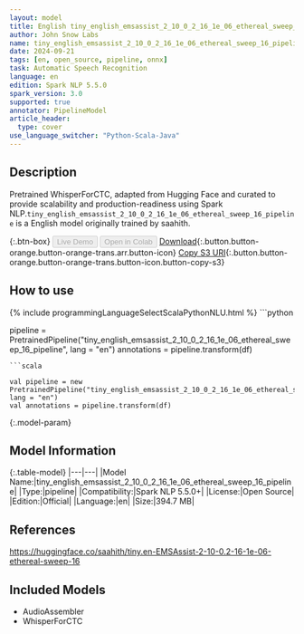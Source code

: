 ```yaml
---
layout: model
title: English tiny_english_emsassist_2_10_0_2_16_1e_06_ethereal_sweep_16_pipeline pipeline WhisperForCTC from saahith
author: John Snow Labs
name: tiny_english_emsassist_2_10_0_2_16_1e_06_ethereal_sweep_16_pipeline
date: 2024-09-21
tags: [en, open_source, pipeline, onnx]
task: Automatic Speech Recognition
language: en
edition: Spark NLP 5.5.0
spark_version: 3.0
supported: true
annotator: PipelineModel
article_header:
  type: cover
use_language_switcher: "Python-Scala-Java"
---
```


## Description

Pretrained WhisperForCTC, adapted from Hugging Face and curated to provide scalability and production-readiness using Spark NLP.`tiny_english_emsassist_2_10_0_2_16_1e_06_ethereal_sweep_16_pipeline` is a English model originally trained by saahith.

{:.btn-box}
<button class="button button-orange" disabled>Live Demo</button>
<button class="button button-orange" disabled>Open in Colab</button>
[Download](https://s3.amazonaws.com/auxdata.johnsnowlabs.com/public/models/tiny_english_emsassist_2_10_0_2_16_1e_06_ethereal_sweep_16_pipeline_en_5.5.0_3.0_1726908573334.zip){:.button.button-orange.button-orange-trans.arr.button-icon}
[Copy S3 URI](s3://auxdata.johnsnowlabs.com/public/models/tiny_english_emsassist_2_10_0_2_16_1e_06_ethereal_sweep_16_pipeline_en_5.5.0_3.0_1726908573334.zip){:.button.button-orange.button-orange-trans.button-icon.button-copy-s3}

## How to use



<div class="tabs-box" markdown="1">
{% include programmingLanguageSelectScalaPythonNLU.html %}
```python

pipeline = PretrainedPipeline("tiny_english_emsassist_2_10_0_2_16_1e_06_ethereal_sweep_16_pipeline", lang = "en")
annotations =  pipeline.transform(df)   

```
```scala

val pipeline = new PretrainedPipeline("tiny_english_emsassist_2_10_0_2_16_1e_06_ethereal_sweep_16_pipeline", lang = "en")
val annotations = pipeline.transform(df)

```
</div>

{:.model-param}
## Model Information

{:.table-model}
|---|---|
|Model Name:|tiny_english_emsassist_2_10_0_2_16_1e_06_ethereal_sweep_16_pipeline|
|Type:|pipeline|
|Compatibility:|Spark NLP 5.5.0+|
|License:|Open Source|
|Edition:|Official|
|Language:|en|
|Size:|394.7 MB|

## References

https://huggingface.co/saahith/tiny.en-EMSAssist-2-10-0.2-16-1e-06-ethereal-sweep-16

## Included Models

- AudioAssembler
- WhisperForCTC